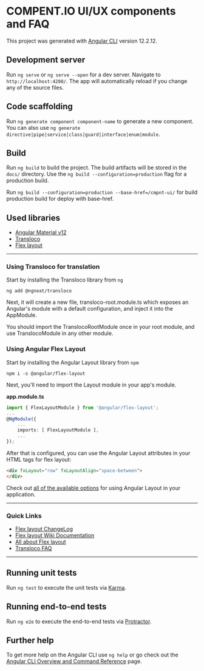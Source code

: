 # COMPENT.IO UI/UX components and FAQ

This project was generated with [Angular CLI](https://github.com/angular/angular-cli) version 12.2.12.

## Development server

Run `ng serve` or `ng serve --open` for a dev server. Navigate to `http://localhost:4200/`. The app will automatically reload if you change any of the source files.

## Code scaffolding

Run `ng generate component component-name` to generate a new component. You can also use `ng generate directive|pipe|service|class|guard|interface|enum|module`.

## Build

Run `ng build` to build the project. The build artifacts will be stored in the `docs/` directory. Use the `ng build --configuration=production` flag for a production build.

Run `ng build --configuration=production --base-href=/cmpnt-ui/` for build production build for deploy with base-href.

## Used libraries
*  [Angular Material v12](https://v12.material.angular.io/)
*  [Transloco](https://ngneat.github.io/transloco/)
*  [Flex layout](https://github.com/angular/flex-layout)
---

### Using Transloco for translation

Start by installing the Transloco library from `ng`

`ng add @ngneat/transloco`

Next, it will create a new file, transloco-root.module.ts which exposes an Angular's module with a default configuration, and inject it into the AppModule.

You should import the TranslocoRootModule once in your root module, and use TranslocoModule in any other module.

### Using Angular Flex Layout

Start by installing the Angular Layout library from `npm`

`npm i -s @angular/flex-layout`

Next, you'll need to import the Layout module in your app's module.

**app.module.ts**

```ts
import { FlexLayoutModule } from '@angular/flex-layout';
...
@NgModule({
    ...
    imports: [ FlexLayoutModule ],
    ...
});
```

After that is configured, you can use the Angular Layout attributes in your HTML tags for flex layout:
```html
<div fxLayout="row" fxLayoutAlign="space-between">
</div>
```

Check out [all of the available options](https://github.com/angular/flex-layout/wiki/Declarative-API-Overview) for using Angular Layout in your application.

---

### Quick Links

*  [Flex layout ChangeLog](https://github.com/angular/flex-layout/blob/master/CHANGELOG.md)
*  [Flex layout Wiki Documentation](https://github.com/angular/flex-layout/wiki)
*  [All about Flex layout](https://flexbox.malven.co/)
*  [Transloco FAQ](https://ngneat.github.io/transloco/docs/faq)
---


## Running unit tests

Run `ng test` to execute the unit tests via [Karma](https://karma-runner.github.io).

## Running end-to-end tests

Run `ng e2e` to execute the end-to-end tests via [Protractor](http://www.protractortest.org/).

## Further help

To get more help on the Angular CLI use `ng help` or go check out the [Angular CLI Overview and Command Reference](https://angular.io/cli) page.

